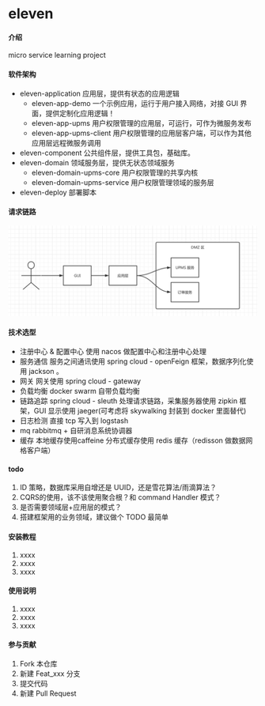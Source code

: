 # eleven

#### 介绍

micro service learning project

#### 软件架构

- eleven-application 应用层，提供有状态的应用逻辑
  - eleven-app-demo 一个示例应用，运行于用户接入网络，对接 GUI 界面，提供定制化应用逻辑！
  - eleven-app-upms 用户权限管理的应用层，可运行，可作为微服务发布
  - eleven-app-upms-client  用户权限管理的应用层客户端，可以作为其他应用层远程微服务调用
- eleven-component 公共组件层，提供工具包，基础库。
- eleven-domain 领域服务层，提供无状态领域服务
  - eleven-domain-upms-core 用户权限管理的共享内核
  - eleven-domain-upms-service 用户权限管理领域的服务层
- eleven-deploy 部署脚本


#### 请求链路
![请求链路](./doc/微服务请求链路.png "请求链路")


#### 技术选型
- 注册中心 & 配置中心 使用 nacos 做配置中心和注册中心处理
- 服务通信  服务之间通讯使用 spring cloud - openFeign 框架，数据序列化使用 jackson 。
- 网关  网关使用 spring cloud - gateway
- 负载均衡 docker swarm 自带负载均衡
- 链路追踪  spring cloud - sleuth 处理请求链路，采集服务器使用 zipkin 框架，GUI 显示使用 jaeger(可考虑将 skywalking 封装到 docker 里面替代)
- 日志检测  直接 tcp 写入到 logstash
- mq  rabbitmq + 自研消息系统协调器
- 缓存 本地缓存使用caffeine 分布式缓存使用 redis 缓存（redisson 做数据网格客户端）


#### todo 
1. ID 策略，数据库采用自增还是 UUID，还是雪花算法/雨滴算法？
2. CQRS的使用，该不该使用聚合根？和 command Handler 模式？
3. 是否需要领域层+应用层的模式？
4. 搭建框架用的业务领域，建议做个 TODO 最简单


#### 安装教程

1. xxxx
2. xxxx
3. xxxx

#### 使用说明

1. xxxx
2. xxxx
3. xxxx

#### 参与贡献

1. Fork 本仓库
2. 新建 Feat_xxx 分支
3. 提交代码
4. 新建 Pull Request
